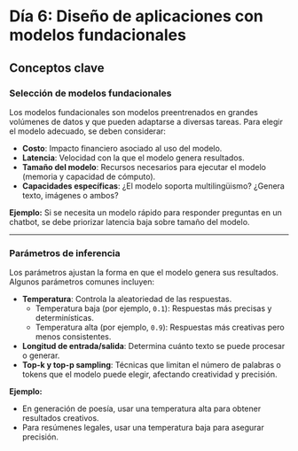 # Día 6: Diseño de aplicaciones con modelos fundacionales

## Conceptos clave

### Selección de modelos fundacionales
Los modelos fundacionales son modelos preentrenados en grandes volúmenes de datos y que pueden adaptarse a diversas tareas. Para elegir el modelo adecuado, se deben considerar:

- **Costo**: Impacto financiero asociado al uso del modelo.
- **Latencia**: Velocidad con la que el modelo genera resultados.
- **Tamaño del modelo**: Recursos necesarios para ejecutar el modelo (memoria y capacidad de cómputo).
- **Capacidades específicas**: ¿El modelo soporta multilingüismo? ¿Genera texto, imágenes o ambos?

**Ejemplo:**
Si se necesita un modelo rápido para responder preguntas en un chatbot, se debe priorizar latencia baja sobre tamaño del modelo.

---

### Parámetros de inferencia
Los parámetros ajustan la forma en que el modelo genera sus resultados. Algunos parámetros comunes incluyen:

- **Temperatura**: Controla la aleatoriedad de las respuestas.
  - Temperatura baja (por ejemplo, `0.1`): Respuestas más precisas y determinísticas.
  - Temperatura alta (por ejemplo, `0.9`): Respuestas más creativas pero menos consistentes.
- **Longitud de entrada/salida**: Determina cuánto texto se puede procesar o generar.
- **Top-k y top-p sampling**: Técnicas que limitan el número de palabras o tokens que el modelo puede elegir, afectando creatividad y precisión.

**Ejemplo:**
- En generación de poesía, usar una temperatura alta para obtener resultados creativos.
- Para resúmenes legales, usar una temperatura baja para asegurar precisión.
